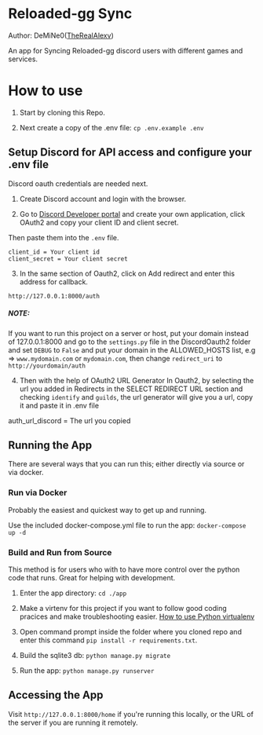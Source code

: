 # Reloaded-gg Sync

Author: DeMiNe0([TheRealAlexv](https://github.com/TheRealAlexV))

An app for Syncing Reloaded-gg discord users with different games and services.

# How to use

1. Start by cloning this Repo.

2. Next create a copy of the .env file: `cp .env.example .env`

## Setup Discord for API access and configure your .env file

Discord oauth credentials are needed next.

1. Create Discord account and login with the browser.

2. Go to [Discord Developer portal](https://discord.com/developers/applications) and create your own application, click OAuth2 and copy your client ID and client secret.

  Then paste them into the `.env` file.
  
    client_id = Your client id
    client_secret = Your client secret

3. In the same section of Oauth2, click on Add redirect and enter this address for callback.

  `http://127.0.0.1:8000/auth`

  ##### NOTE:
  If you want to run this project on a server or host, put your domain instead of 127.0.0.1:8000 and go to the `settings.py` file in the DiscordOauth2 folder and set `DEBUG` to `False` and put your domain in the ALLOWED_HOSTS list, e.g => `www.mydomain.com` or `mydomain.com`, then change `redirect_uri` to `http://yourdomain/auth`
    
4. Then with the help of OAuth2 URL Generator In Oauth2, by selecting the url you added in Redirects in the SELECT REDIRECT URL section and checking `identify` and `guilds`, the  url generator will give you a url, copy it and paste it in .env file
        
  auth_url_discord = The url you copied

## Running the App
There are several ways that you can run this; either directly via source or via docker.

### Run via Docker

Probably the easiest and quickest way to get up and running.

Use the included docker-compose.yml file to run the app: 
`docker-compose up -d`

### Build and Run from Source

This method is for users who with to have more control over the python code that runs. Great for helping with development.

1. Enter the app directory: `cd ./app`

2. Make a virtenv for this project if you want to follow good coding pracices and make troubleshooting easier. [How to use Python virtualenv](https://pythonbasics.org/virtualenv/)

3. Open command prompt inside the folder where you cloned repo and enter this command `pip install -r requirements.txt`.
          
4. Build the sqlite3 db: `python manage.py migrate` 

5. Run the app: `python manage.py runserver`

## Accessing the App

Visit `http://127.0.0.1:8000/home` if you're running this locally, or the URL of the server if you are running it remotely.
